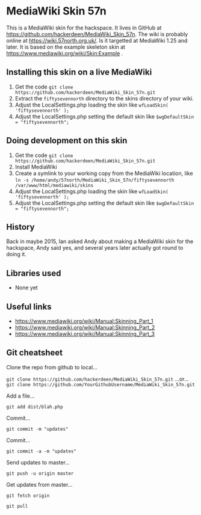 # MediaWiki Skin 57n
This is a MediaWiki skin for the hackspace. It lives in GitHub at https://github.com/hackerdeen/MediaWiki_Skin_57n. The wiki is probably online at https://wiki.57north.org.uk/.  Is it targetted at MediaWiki 1.25 and later.  It is based on the example skeleton skin at https://www.mediawiki.org/wiki/Skin:Example .

## Installing this skin on a live MediaWiki
1. Get the code `git clone https://github.com/hackerdeen/MediaWiki_Skin_57n.git`
2. Extract the `fiftysevennorth` directory to the skins directory of your wiki.
3. Adjust the LocalSettings.php loading the skin like `wfLoadSkin( 'fiftysevennorth' );`
4. Adjust the LocalSettings.php setting the default skin like `$wgDefaultSkin = "fiftysevennorth";`

## Doing development on this skin
1. Get the code `git clone https://github.com/hackerdeen/MediaWiki_Skin_57n.git`
2. Install MediaWiki
3. Create a symlink to your working copy from the MediaWiki location, like `ln -s /home/andy/57north/MediaWiki_Skin_57n/fiftysevennorth /var/www/html/mediawiki/skins`
4. Adjust the LocalSettings.php loading the skin like `wfLoadSkin( 'fiftysevennorth' );`
5. Adjust the LocalSettings.php setting the default skin like `$wgDefaultSkin = "fiftysevennorth";`

## History
Back in maybe 2015, Ian asked Andy about making a MediaWiki skin for the hackspace, Andy said yes, and several years later actually got round to doing it.

## Libraries used
* None yet

## Useful links
* https://www.mediawiki.org/wiki/Manual:Skinning_Part_1
* https://www.mediawiki.org/wiki/Manual:Skinning_Part_2
* https://www.mediawiki.org/wiki/Manual:Skinning_Part_3

## Git cheatsheet

Clone the repo from github to local...

`git clone https://github.com/hackerdeen/MediaWiki_Skin_57n.git`
...or...
`git clone https://github.com/YourGithubUsername/MediaWiki_Skin_57n.git`

Add a file...

`git add dist/blah.php`

Commit...

`git commit -m "updates"`

Commit...

`git commit -a -m "updates"`

Send updates to master...

`git push -u origin master`

Get updates from master...

`git fetch origin`

`git pull`
